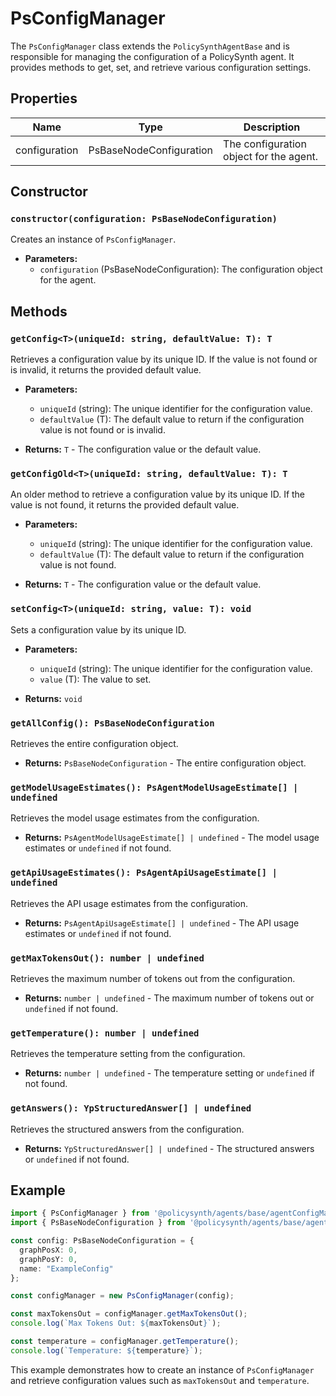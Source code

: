 # PsConfigManager

The `PsConfigManager` class extends the `PolicySynthAgentBase` and is responsible for managing the configuration of a PolicySynth agent. It provides methods to get, set, and retrieve various configuration settings.

## Properties

| Name          | Type                    | Description                          |
|---------------|-------------------------|--------------------------------------|
| configuration | PsBaseNodeConfiguration | The configuration object for the agent. |

## Constructor

### `constructor(configuration: PsBaseNodeConfiguration)`

Creates an instance of `PsConfigManager`.

- **Parameters:**
  - `configuration` (PsBaseNodeConfiguration): The configuration object for the agent.

## Methods

### `getConfig<T>(uniqueId: string, defaultValue: T): T`

Retrieves a configuration value by its unique ID. If the value is not found or is invalid, it returns the provided default value.

- **Parameters:**
  - `uniqueId` (string): The unique identifier for the configuration value.
  - `defaultValue` (T): The default value to return if the configuration value is not found or is invalid.

- **Returns:** `T` - The configuration value or the default value.

### `getConfigOld<T>(uniqueId: string, defaultValue: T): T`

An older method to retrieve a configuration value by its unique ID. If the value is not found, it returns the provided default value.

- **Parameters:**
  - `uniqueId` (string): The unique identifier for the configuration value.
  - `defaultValue` (T): The default value to return if the configuration value is not found.

- **Returns:** `T` - The configuration value or the default value.

### `setConfig<T>(uniqueId: string, value: T): void`

Sets a configuration value by its unique ID.

- **Parameters:**
  - `uniqueId` (string): The unique identifier for the configuration value.
  - `value` (T): The value to set.

- **Returns:** `void`

### `getAllConfig(): PsBaseNodeConfiguration`

Retrieves the entire configuration object.

- **Returns:** `PsBaseNodeConfiguration` - The entire configuration object.

### `getModelUsageEstimates(): PsAgentModelUsageEstimate[] | undefined`

Retrieves the model usage estimates from the configuration.

- **Returns:** `PsAgentModelUsageEstimate[] | undefined` - The model usage estimates or `undefined` if not found.

### `getApiUsageEstimates(): PsAgentApiUsageEstimate[] | undefined`

Retrieves the API usage estimates from the configuration.

- **Returns:** `PsAgentApiUsageEstimate[] | undefined` - The API usage estimates or `undefined` if not found.

### `getMaxTokensOut(): number | undefined`

Retrieves the maximum number of tokens out from the configuration.

- **Returns:** `number | undefined` - The maximum number of tokens out or `undefined` if not found.

### `getTemperature(): number | undefined`

Retrieves the temperature setting from the configuration.

- **Returns:** `number | undefined` - The temperature setting or `undefined` if not found.

### `getAnswers(): YpStructuredAnswer[] | undefined`

Retrieves the structured answers from the configuration.

- **Returns:** `YpStructuredAnswer[] | undefined` - The structured answers or `undefined` if not found.

## Example

```typescript
import { PsConfigManager } from '@policysynth/agents/base/agentConfigManager.js';
import { PsBaseNodeConfiguration } from '@policysynth/agents/base/agentConfigManager.js';

const config: PsBaseNodeConfiguration = {
  graphPosX: 0,
  graphPosY: 0,
  name: "ExampleConfig"
};

const configManager = new PsConfigManager(config);

const maxTokensOut = configManager.getMaxTokensOut();
console.log(`Max Tokens Out: ${maxTokensOut}`);

const temperature = configManager.getTemperature();
console.log(`Temperature: ${temperature}`);
```

This example demonstrates how to create an instance of `PsConfigManager` and retrieve configuration values such as `maxTokensOut` and `temperature`.